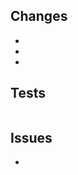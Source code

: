 ## Changes

<!--

Please provide a brief but specific list of changes made, describe the changes
in functionality rather than the changes in code.

-->

-
-
-

## Tests

<!--

Details on how to run tests relevant to the changes within this pull request.

-->

```

```

## Issues

<!--

Please link any issues that this pull request is related to and use the GitHub
supported format for automatically closing issues (ie, closes #123, fixes #123)

-->

-